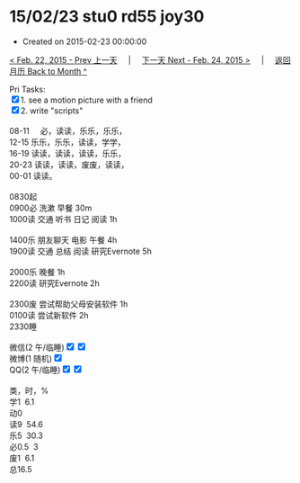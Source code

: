# 15/02/23 stu0 rd55 joy30

- Created on 2015-02-23 00:00:00

[< Feb. 22, 2015 - Prev 上一天](/_archived/lifelogs/2015/02/d22.md) &nbsp; &nbsp; | &nbsp; &nbsp; [下一天 Next - Feb. 24, 2015 >](/_archived/lifelogs/2015/02/d24.md) &nbsp; &nbsp; |  &nbsp; &nbsp; [返回月历 Back to Month ^](/_archived/lifelogs/2015/02/index.md)
<br/><div>Pri Tasks:<br/><input type="checkbox" checked="true"/>1. see a motion picture with a friend<br/><input type="checkbox" checked="false"/>2. write "scripts"<div><br/></div>08-11     必，读读，乐乐，乐乐，<br/>12-15 乐乐，乐乐，读读，学学，<br/>16-19 读读，读读，读读，乐乐，<br/>20-23 读读，读读，废废，读读，</div><div>00-01 读读。</div><div><div><br/></div>0830起<br/>0900必 洗漱 早餐 30m<br/>1000读 交通 听书 日记 阅读 1h<div><br/></div>1400乐 朋友聊天 电影 午餐 4h<br/>1900读 交通 总结 阅读 研究Evernote 5h</div><div><br/></div><div>2000乐 晚餐 1h<br/>2200读 研究Evernote 2h</div><div><br/></div><div>2300废 尝试帮助父母安装软件 1h</div><div>0100读 尝试新软件 2h  </div><div>2330睡<div><br/></div>微信(2 午/临睡)<input type="checkbox" checked="true"/><input type="checkbox" checked="true"/><br/>微博(1 随机)<input type="checkbox" checked="true"/><br/>QQ(2 午/临睡)<input type="checkbox" checked="true"/><input type="checkbox" checked="true"/><div><br/></div>类，时，%<br/>学1  6.1<br/>动0<br/>读9  54.6<br/>乐5  30.3<br/>必0.5  3<br/>废1  6.1<br/>总16.5
